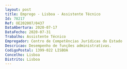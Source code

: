 ```yaml
--- 
layout: post
title: Emprego - Lisboa - Assistente Técnico
Id: 78217
Ref: OE202007/0437
DataAbertura: 2020-07-17
DataFecho: 2020-07-31
Trabalho: Assistente Técnico
Empregador: Centro de Competências Jurídicas do Estado
Descricao: Desempenho de funções administrativas.
CodigoPostal: 1399-022 LISBOA
Concelho: Lisboa
Distrito: Lisboa
--- 
```

